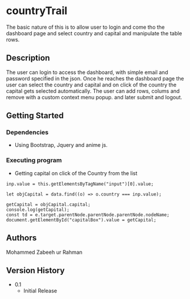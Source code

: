 # countryTrail

The basic nature of this is to allow user to login and come tho the dashboard page and select country and capital and manipulate the table rows.

## Description

The user can login to access the dashboard, with simple email and password specified in the json. Once he reaches the dashboard page the user can select the country and capital and on click of the country the capital gets selected automatically. The user can add rows, colums and remove with a custom context menu popup. and later submit and logout.

## Getting Started

### Dependencies

* Using Bootstrap, Jquery and anime js.

### Executing program

* Getting capital on click of the Country from the list
```
inp.value = this.getElementsByTagName("input")[0].value;
                  
let objCapital = data.find((o) => o.country === inp.value);

getCapital = objCapital.capital;
console.log(getCapital);
const td = e.target.parentNode.parentNode.parentNode.nodeName;
document.getElementById("capitalBox").value = getCapital;
```

## Authors

Mohammed Zabeeh ur Rahman

## Version History
* 0.1
    * Initial Release

